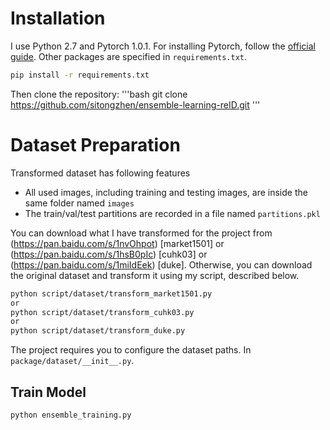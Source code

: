 
# Installation

I use Python 2.7 and Pytorch 1.0.1. For installing Pytorch, follow the [official guide](http://pytorch.org/). Other packages are specified in `requirements.txt`.

```bash
pip install -r requirements.txt
```
Then clone the repository:
'''bash
git clone https://github.com/sitongzhen/ensemble-learning-reID.git
'''

# Dataset Preparation

Transformed dataset has following features
- All used images, including training and testing images, are inside the same folder named `images`
- The train/val/test partitions are recorded in a file named `partitions.pkl`


You can download what I have transformed for the project from (https://pan.baidu.com/s/1nvOhpot) [market1501] or (https://pan.baidu.com/s/1hsB0pIc) [cuhk03] or (https://pan.baidu.com/s/1miIdEek) [duke]. Otherwise, you can download the original dataset and transform it using my script, described below.

```bash
python script/dataset/transform_market1501.py 
or 
python script/dataset/transform_cuhk03.py 
or
python script/dataset/transform_duke.py
```

The project requires you to configure the dataset paths. In `package/dataset/__init__.py`.


## Train Model

```bash
python ensemble_training.py
```

